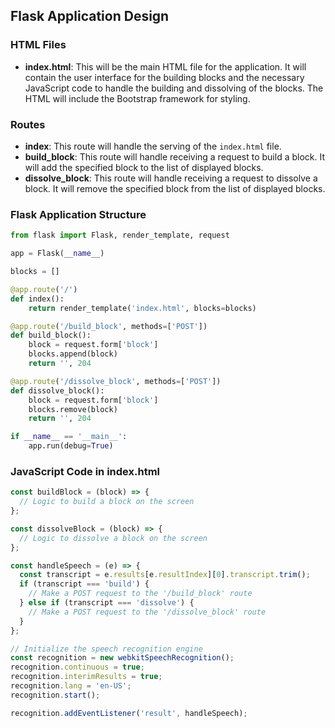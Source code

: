 ## Flask Application Design

### HTML Files

- **index.html**: This will be the main HTML file for the application. It will contain the user interface for the building blocks and the necessary JavaScript code to handle the building and dissolving of the blocks. The HTML will include the Bootstrap framework for styling.

### Routes

- **index**: This route will handle the serving of the `index.html` file.
- **build_block**: This route will handle receiving a request to build a block. It will add the specified block to the list of displayed blocks.
- **dissolve_block**: This route will handle receiving a request to dissolve a block. It will remove the specified block from the list of displayed blocks.

### Flask Application Structure

```python
from flask import Flask, render_template, request

app = Flask(__name__)

blocks = []

@app.route('/')
def index():
    return render_template('index.html', blocks=blocks)

@app.route('/build_block', methods=['POST'])
def build_block():
    block = request.form['block']
    blocks.append(block)
    return '', 204

@app.route('/dissolve_block', methods=['POST'])
def dissolve_block():
    block = request.form['block']
    blocks.remove(block)
    return '', 204

if __name__ == '__main__':
    app.run(debug=True)
```

### JavaScript Code in index.html

```javascript
const buildBlock = (block) => {
  // Logic to build a block on the screen
};

const dissolveBlock = (block) => {
  // Logic to dissolve a block on the screen
};

const handleSpeech = (e) => {
  const transcript = e.results[e.resultIndex][0].transcript.trim();
  if (transcript === 'build') {
    // Make a POST request to the '/build_block' route
  } else if (transcript === 'dissolve') {
    // Make a POST request to the '/dissolve_block' route
  }
};

// Initialize the speech recognition engine
const recognition = new webkitSpeechRecognition();
recognition.continuous = true;
recognition.interimResults = true;
recognition.lang = 'en-US';
recognition.start();

recognition.addEventListener('result', handleSpeech);
```